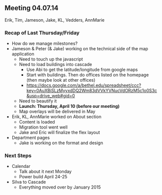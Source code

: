 ## Meeting 04.07.14
Erik, Tim, Jameson, Jake, KL, Vedders, AnnMarie

### Recap of Last Thursday/Friday
* How do we manage milestones?
* Jameson & Peter (& Jake) working on the technical side of the map application
    * Need to touch up the javascript
    * Need to load buildings into cascade
        * Use Abi to get the latitude/longitude from google maps
        * Start with buildings. Then do offices listed on the homepage (then maybe look at other offices)
        * https://docs.google.com/a/bethel.edu/spreadsheet/ccc?key=0AuXBiSLzMyyxdDQ2Wm83dVVkYVNucVdORzM5c1o0S3c&usp=drive_web#gid=0
    * Need to beautify it
    * **Launch: Thursday, April 10 (before our meeting)**
    * Map overlays will be delivered in May
* Erik, KL, AnnMarie worked on About section
    * Content is loaded
    * Migration tool went well
    * Jake and Eric will finalize the flex layout
* Department pages
    * Jake is working on the format and design

### Next Steps
* Calendar
    * Talk about it next Monday
    * Power build April 24-25
* Silva to Cascade
    * Everything moved over by January 2015
